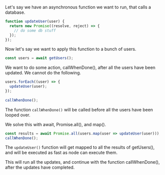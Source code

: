 Let's say we have an asynchronous function we want to run, that calls a database.
```javascript
function updateUser(user) {
  return new Promise((resolve, reject) => {
    // do some db stuff
  });
});
```

Now let's say we want to apply this function to a bunch of users.
```javascript
const users = await getUsers();
```

We want to do some action, callWhenDone(), after all the users have been updated. We cannot do the following.
```javascript
users.forEach((user) => {
  updateUser(user);
});
 
callWhenDone();
```
The function `callWhenDone()` will be called before all the users have been looped over.



We solve this with await, Promise.all(), and map().
```javascript
const results = await Promise.all(users.map(user => updateUser(user)));
callWhenDone();
```
The `updateUser()` function will get mapped to all the results of getUsers(), and will be executed as fast as node can execute them.

This will run all the updates, and continue with the function callWhenDone(), after the updates have completed.
